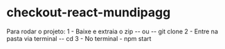 # checkout-react-mundipagg

Para rodar o projeto:
1 - Baixe e extraia o zip -- ou -- git clone
2 - Entre na pasta via terminal -- cd 
3 - No terminal - npm start
